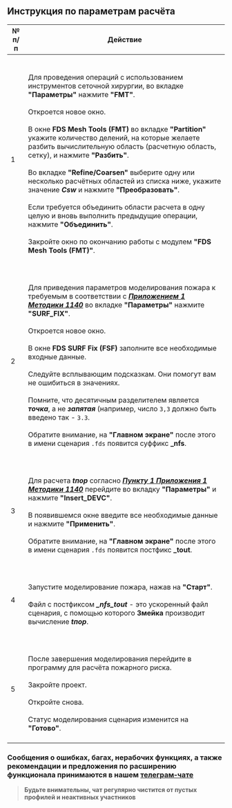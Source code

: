 ## Инструкция по параметрам расчёта
|	№ п/п	|	Действие	|
|---------|---------|
|	1	|	<br><br>Для проведения операций с использованием инструментов сеточной хирургии, во вкладке **"Параметры"** нажмите **"FMT"**.<br><br>Откроется новое окно.<br><br>В окне **FDS Mesh Tools (FMT)** во вкладке **"Partition"** укажите количество делений, на которые желаете разбить вычислительную область (расчетную область, сетку), и нажмите **"Разбить"**.<br><br>Во вкладке **"Refine/Coarsen"** выберите одну или несколько расчётных областей из списка ниже, укажите значение ***Csw*** и нажмите **"Преобразовать"**.<br><br>Если требуется объединить области расчета в одну целую и вновь выполнить предыдущие операции, нажмите **"Объединить"**.<br><br>Закройте окно по окончанию работы с модулем **"FDS Mesh Tools (FMT)"**.<br><br> 	|
|	2	|	<br><br>Для приведения параметров моделирования пожара к требуемым в соответствии с [***Приложением 1 Методики 1140***](https://ivo.garant.ru/#/document/406577165/paragraph/185/doclist/198/1/0/0/методика%201140:0) во вкладке **"Параметры"** нажмите **"SURF_FIX"**.<br><br>Откроется новое окно.<br><br>В окне **FDS SURF Fix (FSF)** заполните все необходимые входные данные.<br><br>Следуйте всплывающим подсказкам. Они помогут вам не ошибиться в значениях.<br><br>Помните, что десятичным разделителем является ***точка***, а не ***запятая*** (например, число `3,3` должно быть введено так - `3.3`.<br><br>Обратите внимание, на **"Главном экране"** после этого в имени сценария `.fds` появится суффикс **_nfs**.<br><br>	|
|	3	|	<br><br>Для расчета ***tпор*** согласно [***Пункту 1 Приложения 1 Методики 1140***](https://ivo.garant.ru/#/document/406577165/paragraph/185/doclist/198/1/0/0/методика%201140:0) перейдите во вкладку **"Параметры"** и нажмите **"Insert_DEVC"**.<br><br>В появившемся окне введите все необходимые данные и нажмите **"Применить"**.<br><br>Обратите внимание, на **"Главном экране"** после этого в имени сценария `.fds` появится постфикс **_tout**.<br><br>	|
|	4	|	<br><br>Запустите моделирование пожара, нажав на **"Старт"**.<br><br>Файл с постфиксом ***_nfs_tout*** - это ускоренный файл сценария, с помощью которого **Змейка** производит вычисление ***tпор***.<br><br>	|
|	5	|	<br><br>После завершения моделирования перейдите в программу для расчёта пожарного риска.<br><br>Закройте проект.<br><br>Откройте снова.<br><br>Статус моделирования сценария изменится на **"Готово"**.<br><br>	|

### Сообщения о ошибках, багах, нерабочих функциях, а также рекомендации и предложения по расширению функционала принимаются в нашем [**телеграм-чате**](https://t.me/+LdZFKLaDjIA1YWVi)
>**Будьте внимательны, чат регулярно чистится от пустых профилей и неактивных участников**